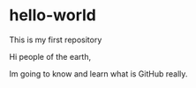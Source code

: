 # hello-world
This is my first repository

Hi people of the earth,

Im going to know and learn what is GitHub really.
